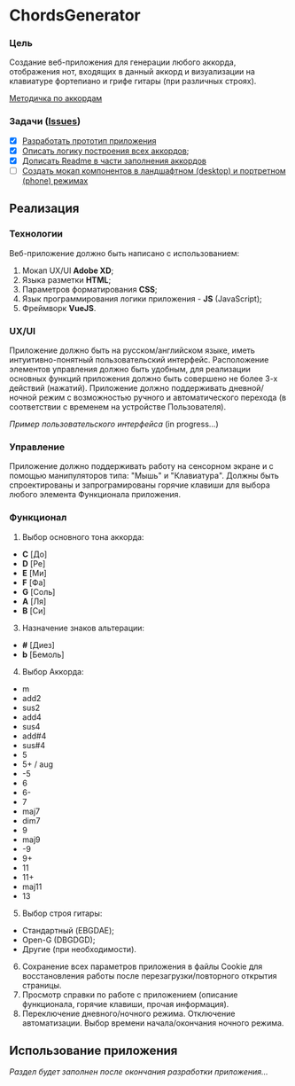 # ChordsGenerator

### Цель
Создание веб-приложения для генерации любого аккорда, отображения нот, входящих в данный аккорд и визуализации на клавиатуре фортепиано и грифе гитары (при различных строях).

[Методичка по аккордам](https://github.com/MaxMukovin/ChordsGenerator/blob/main/Methodology.md)

### Задачи ([Issues](https://github.com/MaxMukovin/ChordsGenerator/issues))

- [x] [Разработать прототип приложения]()
- [x] [Описать логику построения всех аккордов](https://github.com/MaxMukovin/ChordsGenerator/issues/2);
- [x] [Дописать Readme в части заполнения аккордов](https://github.com/MaxMukovin/ChordsGenerator/issues/1)
- [ ] [Создать мокап компонентов в ландшафтном (desktop) и портретном (phone) режимах](https://github.com/MaxMukovin/ChordsGenerator/issues/3)

## Реализация
### Технологии
Веб-приложение должно быть написано с использованием:
1. Мокап UX/UI **Adobe XD**;
2. Языка разметки **HTML**;
3. Параметров форматирования **CSS**;
4. Язык программирования логики приложения - **JS** (JavaScript);
5. Фреймворк **VueJS**.
### UX/UI
Приложение должно быть на русском/английском языке, иметь интуитивно-понятный пользовательский интерфейс.
Расположение элементов управления должно быть удобным, для реализации основных функций приложения должно быть совершено не более 3-х действий (нажатий).
Приложение должно поддерживать дневной/ночной режим с возможностью ручного и автоматического перехода (в соответствии с временем на устройстве Пользователя).

*Пример пользовательского интерфейса*
(in progress...)

### Управление
Приложение должно поддерживать работу на сенсорном экране и с помощью манипуляторов типа: "Мышь" и "Клавиатура".
Должны быть спроектированы и запрограмированы горячие клавиши для выбора любого элемента Функционала приложения.
### Функционал
1. Выбор основного тона аккорда:
- **C** [До]
- **D** [Ре]
- **E** [Ми]
- **F** [Фа]
- **G** [Соль]
- **A** [Ля]
- **B** [Си]
3. Назначение знаков альтерации:
- **#** [Диез]
- **b** [Бемоль]
4. Выбор Аккорда:
- m
- add2
- sus2
- add4
- sus4
- add#4
- sus#4
- 5
- 5+ / aug
- -5
- 6
- 6-
- 7
- maj7
- dim7
- 9
- maj9
- -9
- 9+
- 11
- 11+
- maj11
- 13

5. Выбор строя гитары:
- Стандартный (EBGDAE);
- Open-G (DBGDGD);
- Другие (при необходимости).
6. Сохранение всех параметров приложения в файлы Cookie для восстановления работы после перезагрузки/повторного открытия страницы.
7. Просмотр справки по работе с приложением (описание функционала, горячие клавиши, прочая информация).
8. Переключение дневного/ночного режима. Отключение автоматизации. Выбор времени начала/окончания ночного режима.
## Использование приложения
*Раздел будет заполнен после окончания разработки приложения...*
